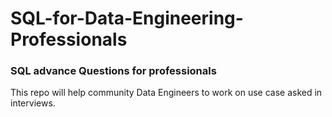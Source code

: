 # SQL-for-Data-Engineering-Professionals
### SQL advance Questions for professionals
This repo will help community Data Engineers to work on use case asked in interviews.
